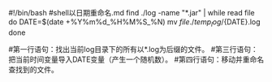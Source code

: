 #!/bin/bash
#shell以日期重命名.md
find ./log -name "*.jar" | while read file
do
DATE=$(date +%Y%m%d_%H%M%S_%N)
mv $file ./temp_log/${DATE}.log
done

#第一行语句：找出当前log目录下的所有以*.log为后缀的文件。
#第三行语句：把当前时间变量导入DATE变量（产生一个随机数）。
#第四行语句：移动并重命名查找到的文件。